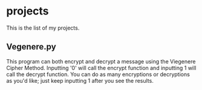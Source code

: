# projects
This is the list of my projects.
## Vegenere.py
This program can both encrypt and decrypt a message using the Viegenere Cipher Method. 
Inputting '0' will call the encrypt function and inputting 1 will call the decrypt function.
You can do as many encryptions or decryptions as you'd like; just keep inputting 1 after you see the results.
